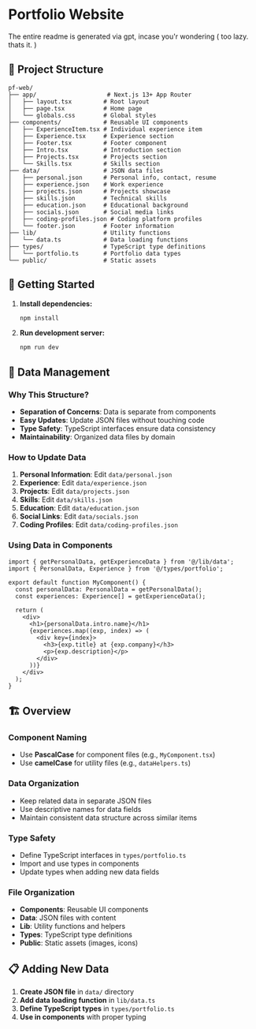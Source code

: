 # Portfolio Website

The entire readme is generated via gpt, incase you'r wondering ( too lazy. thats it. )

## 📁 Project Structure

```
pf-web/
├── app/                    # Next.js 13+ App Router
│   ├── layout.tsx         # Root layout
│   ├── page.tsx           # Home page
│   └── globals.css        # Global styles
├── components/            # Reusable UI components
│   ├── ExperienceItem.tsx # Individual experience item
│   ├── Experience.tsx     # Experience section
│   ├── Footer.tsx         # Footer component
│   ├── Intro.tsx          # Introduction section
│   ├── Projects.tsx       # Projects section
│   └── Skills.tsx         # Skills section
├── data/                  # JSON data files
│   ├── personal.json      # Personal info, contact, resume
│   ├── experience.json    # Work experience
│   ├── projects.json      # Projects showcase
│   ├── skills.json        # Technical skills
│   ├── education.json     # Educational background
│   ├── socials.json       # Social media links
│   ├── coding-profiles.json # Coding platform profiles
│   └── footer.json        # Footer information
├── lib/                   # Utility functions
│   └── data.ts            # Data loading functions
├── types/                 # TypeScript type definitions
│   └── portfolio.ts       # Portfolio data types
└── public/                # Static assets
```

## 🚀 Getting Started

1. **Install dependencies:**
   ```bash
   npm install
   ```

2. **Run development server:**
   ```bash
   npm run dev
   ```

## 📝 Data Management

### Why This Structure?

- **Separation of Concerns**: Data is separate from components
- **Easy Updates**: Update JSON files without touching code
- **Type Safety**: TypeScript interfaces ensure data consistency
- **Maintainability**: Organized data files by domain

### How to Update Data

1. **Personal Information**: Edit `data/personal.json`
2. **Experience**: Edit `data/experience.json`
3. **Projects**: Edit `data/projects.json`
4. **Skills**: Edit `data/skills.json`
5. **Education**: Edit `data/education.json`
6. **Social Links**: Edit `data/socials.json`
7. **Coding Profiles**: Edit `data/coding-profiles.json`

### Using Data in Components

```tsx
import { getPersonalData, getExperienceData } from '@/lib/data';
import { PersonalData, Experience } from '@/types/portfolio';

export default function MyComponent() {
  const personalData: PersonalData = getPersonalData();
  const experiences: Experience[] = getExperienceData();
  
  return (
    <div>
      <h1>{personalData.intro.name}</h1>
      {experiences.map((exp, index) => (
        <div key={index}>
          <h3>{exp.title} at {exp.company}</h3>
          <p>{exp.description}</p>
        </div>
      ))}
    </div>
  );
}
```

## 🏗️ Overview

### Component Naming
- Use **PascalCase** for component files (e.g., `MyComponent.tsx`)
- Use **camelCase** for utility files (e.g., `dataHelpers.ts`)

### Data Organization
- Keep related data in separate JSON files
- Use descriptive names for data fields
- Maintain consistent data structure across similar items

### Type Safety
- Define TypeScript interfaces in `types/portfolio.ts`
- Import and use types in components
- Update types when adding new data fields

### File Organization
- **Components**: Reusable UI components
- **Data**: JSON files with content
- **Lib**: Utility functions and helpers
- **Types**: TypeScript type definitions
- **Public**: Static assets (images, icons)

## 📋 Adding New Data

1. **Create JSON file** in `data/` directory
2. **Add data loading function** in `lib/data.ts`
3. **Define TypeScript types** in `types/portfolio.ts`
4. **Use in components** with proper typing

